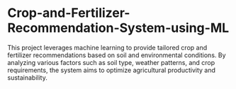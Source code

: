 # Crop-and-Fertilizer-Recommendation-System-using-ML
This project leverages machine learning to provide tailored crop and fertilizer recommendations based on soil and environmental conditions. By analyzing various factors such as soil type, weather patterns, and crop requirements, the system aims to optimize agricultural productivity and sustainability.
